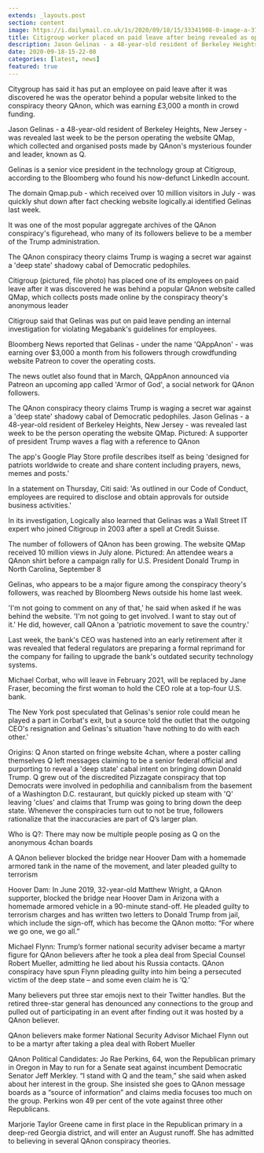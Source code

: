 ```yaml
---
extends: _layouts.post
section: content
image: https://i.dailymail.co.uk/1s/2020/09/18/15/33341908-0-image-a-37_1600438315434.jpg 
title: Citigroup worker placed on paid leave after being revealed as operator behind a QAnon website 
description: Jason Gelinas - a 48-year-old resident of Berkeley Heights, New Jersey - was revealed last week to be the person operating the website QMap, which collected posts made by QAnons leader. 
date: 2020-09-18-15-22-08 
categories: [latest, news] 
featured: true 
--- 
```

Citygroup has said it has put an employee on paid leave after it was discovered he was the operator behind a popular website linked to the conspiracy theory QAnon, which was earning £3,000 a month in crowd funding.

Jason Gelinas - a 48-year-old resident of Berkeley Heights, New Jersey - was revealed last week to be the person operating the website QMap, which collected and organised posts made by QAnon's mysterious founder and leader, known as Q.

Gelinas is a senior vice president in the technology group at Citigroup, according to the Bloomberg who found his now-defunct LinkedIn account. 

The domain Qmap.pub - which received over 10 million visitors in July - was quickly shut down after fact checking website logically.ai identified Gelinas last week.

It was one of the most popular aggregate archives of the QAnon conspiracy's figurehead, who many of its followers believe to be a member of the Trump administration.

The QAnon conspiracy theory claims Trump is waging a secret war against a 'deep state' shadowy cabal of Democratic pedophiles. 

Citigroup (pictured, file photo) has placed one of its employees on paid leave after it was discovered he was behind a popular QAnon website called QMap, which collects posts made online by the conspiracy theory's anonymous leader

Citigroup said that Gelinas was put on paid leave pending an internal investigation for violating Megabank's guidelines for employees.

Bloomberg News reported that Gelinas - under the name 'QAppAnon' - was earning over $3,000 a month from his followers through crowdfunding website Patreon to cover the operating costs. 

The news outlet also found that in March, QAppAnon announced via Patreon an upcoming app called 'Armor of God', a social network for QAnon followers.

The QAnon conspiracy theory claims Trump is waging a secret war against a 'deep state' shadowy cabal of Democratic pedophiles. Jason Gelinas - a 48-year-old resident of Berkeley Heights, New Jersey - was revealed last week to be the person operating the website QMap. Pictured: A supporter of president Trump waves a flag with a reference to QAnon

The app's Google Play Store profile describes itself as being 'designed for patriots worldwide to create and share content including prayers, news, memes and posts.'

In a statement on Thursday, Citi said: 'As outlined in our Code of Conduct, employees are required to disclose and obtain approvals for outside business activities.' 

In its investigation, Logically also learned that Gelinas was a Wall Street IT expert who joined Citigroup in 2003 after a spell at Credit Suisse.

The number of followers of QAnon has been growing. The website QMap received 10 million views in July alone. Pictured: An attendee wears a QAnon shirt before a campaign rally for U.S. President Donald Trump in North Carolina, September 8

Gelinas, who appears to be a major figure among the conspiracy theory's followers, was reached by Bloomberg News outside his home last week.

'I'm not going to comment on any of that,' he said when asked if he was behind the website. 'I'm not going to get involved. I want to stay out of it.' He did, however, call QAnon a 'patriotic movement to save the country.' 

Last week, the bank's CEO was hastened into an early retirement after it was revealed that federal regulators are preparing a formal reprimand for the company for failing to upgrade the bank's outdated security technology systems.

Michael Corbat, who will leave in February 2021, will be replaced by Jane Fraser, becoming the first woman to hold the CEO role at a top-four U.S. bank. 

The New York post speculated that Gelinas's senior role could mean he played a part in Corbat's exit, but a source told the outlet that the outgoing CEO's resignation and Gelinas's situation 'have nothing to do with each other.'

Origins: Q Anon started on fringe website 4chan, where a poster calling themselves Q left messages claiming to be a senior federal official and purporting to reveal a 'deep state' cabal intent on bringing down Donald Trump. Q grew out of the discredited Pizzagate conspiracy that top Democrats were involved in pedophilia and cannibalism from the basement of a Washington D.C. restaurant, but quickly picked up steam with 'Q' leaving 'clues' and claims that Trump was going to bring down the deep state. Whenever the conspiracies turn out to not be true, followers rationalize that the inaccuracies are part of Q’s larger plan.

Who is Q?: There may now be multiple people posing as Q on the anonymous 4chan boards

A QAnon believer blocked the bridge near Hoover Dam with a homemade armored tank in the name of the movement, and later pleaded guilty to terrorism 

Hoover Dam: In June 2019, 32-year-old Matthew Wright, a QAnon supporter, blocked the bridge near Hoover Dam in Arizona with a homemade armored vehicle in a 90-minute stand-off. He pleaded guilty to terrorism charges and has written two letters to Donald Trump from jail, which include the sign-off, which has become the QAnon motto: “For where we go one, we go all.”

Michael Flynn: Trump’s former national security adviser became a martyr figure for QAnon believers after he took a plea deal from Special Counsel Robert Mueller, admitting he lied about his Russia contacts. QAnon conspiracy have spun Flynn pleading guilty into him being a persecuted victim of the deep state – and some even claim he is ‘Q.’

Many believers put three star emojis next to their Twitter handles. But the retired three-star general has denounced any connections to the group and pulled out of participating in an event after finding out it was hosted by a QAnon believer.

QAnon believers make former National Security Advisor Michael Flynn out to be a martyr after taking a plea deal with Robert Mueller

QAnon Political Candidates: Jo Rae Perkins, 64, won the Republican primary in Oregon in May to run for a Senate seat against incumbent Democratic Senator Jeff Merkley. “I stand with Q and the team,” she said when asked about her interest in the group. She insisted she goes to QAnon message boards as a “source of information” and claims media focuses too much on the group. Perkins won 49 per cent of the vote against three other Republicans.

Marjorie Taylor Greene came in first place in the Republican primary in a deep-red Georgia district, and will enter an August runoff. She has admitted to believing in several QAnon conspiracy theories.

